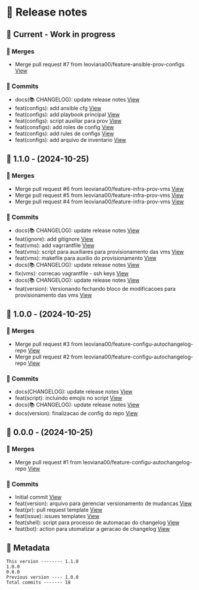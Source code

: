 # 🎁 Release notes

## 🚧 Current - Work in progress
### 🔀 Merges
*  Merge pull request #7 from leoviana00/feature-ansible-prov-configs [View](https://github.com/leoviana00/dio-dp-ansible-vagrant-clusterSwarm/commits/7e60dd0dbcc1f7ed0770390caa21a99da7d58629)
### 🚀 Commits
*  docs(📚 CHANGELOG): update release notes [View](https://github.com/leoviana00/dio-dp-ansible-vagrant-clusterSwarm/commits/4440e48449cb42b873a74bc7c6932789c0afdf1e)
*  feat(configs): add ansible cfg [View](https://github.com/leoviana00/dio-dp-ansible-vagrant-clusterSwarm/commits/6515fb831eec4fdf5917f365001b9fd3efbf73e7)
*  feat(configs): add playbook principal [View](https://github.com/leoviana00/dio-dp-ansible-vagrant-clusterSwarm/commits/5703a5087612d9d359283874abd1bfe45aadaa3e)
*  feat(configs): script auxiliar para prov [View](https://github.com/leoviana00/dio-dp-ansible-vagrant-clusterSwarm/commits/f0f43a37db189f3d5a99aca195a66f3400fd37c1)
*  feat(consfigs): add roles de config [View](https://github.com/leoviana00/dio-dp-ansible-vagrant-clusterSwarm/commits/aff14bff383332f71fba14cbd65e8a849aba4fb8)
*  feat(configs): add rules de configs [View](https://github.com/leoviana00/dio-dp-ansible-vagrant-clusterSwarm/commits/ccd6cce9bea172df177444520df96e378199fd3c)
*  feat(configs): add arquivo de inventario [View](https://github.com/leoviana00/dio-dp-ansible-vagrant-clusterSwarm/commits/b5dc33fc1cca674b79ed6fc8013172fb5344dbaf)



## 🔖 1.1.0 - (2024-10-25)
### 🔀 Merges
*  Merge pull request #6 from leoviana00/feature-infra-prov-vms [View](https://github.com/leoviana00/dio-dp-ansible-vagrant-clusterSwarm/commits/efc582ecccaf0db18d2019358eb4592c0d667459)
*  Merge pull request #5 from leoviana00/feature-infra-prov-vms [View](https://github.com/leoviana00/dio-dp-ansible-vagrant-clusterSwarm/commits/badf867abdcf4172aa3849edb9b0d8c58e3593d6)
*  Merge pull request #4 from leoviana00/feature-infra-prov-vms [View](https://github.com/leoviana00/dio-dp-ansible-vagrant-clusterSwarm/commits/81e8e520d0ead1274c9e270dffcc6e68ebb5934e)
### 🚀 Commits
*  docs(📚 CHANGELOG): update release notes [View](https://github.com/leoviana00/dio-dp-ansible-vagrant-clusterSwarm/commits/ee203bc26aaa47b774110abee5eee7527a5abb52)
*  feat(ignore): add gitignore [View](https://github.com/leoviana00/dio-dp-ansible-vagrant-clusterSwarm/commits/26008844e651492d49ee75cdbe30303ae25c09a9)
*  feat(vms): add vagrrantfile [View](https://github.com/leoviana00/dio-dp-ansible-vagrant-clusterSwarm/commits/ccaf8b612eba366de13cce06b96ffceb739a7c62)
*  feat(vms): script para auxiliares para provisionamento das vms [View](https://github.com/leoviana00/dio-dp-ansible-vagrant-clusterSwarm/commits/caf1d7dded91e1fdaa4276a872994ff068667024)
*  feat(vms): makefile para auxilio do provisionamento [View](https://github.com/leoviana00/dio-dp-ansible-vagrant-clusterSwarm/commits/1f0d0d6d51fc15001bfbc907a397a1f9b1d93d61)
*  docs(📚 CHANGELOG): update release notes [View](https://github.com/leoviana00/dio-dp-ansible-vagrant-clusterSwarm/commits/4d145b8bc7e9c0dcc2b091fe0151f3f9f7db46ab)
*  fix(vms): correcao vagrantfile - ssh keys [View](https://github.com/leoviana00/dio-dp-ansible-vagrant-clusterSwarm/commits/347d0b631da59074feb99a8421a8e1e7358e42cf)
*  docs(📚 CHANGELOG): update release notes [View](https://github.com/leoviana00/dio-dp-ansible-vagrant-clusterSwarm/commits/900f4aade1b95a4787e91baae0f10379c1fe2a7f)
*  feat(version): Versionando  fechando bloco de modificacoes para provisionamento das vms [View](https://github.com/leoviana00/dio-dp-ansible-vagrant-clusterSwarm/commits/c84ea3ba4bd0fd4a78895cbe2c2f10ef29978846)



## 🔖 1.0.0 - (2024-10-25)
### 🔀 Merges
*  Merge pull request #3 from leoviana00/feature-configu-autochangelog-repo [View](https://github.com/leoviana00/dio-dp-ansible-vagrant-clusterSwarm/commits/8a475d75b1f5ce7e12c68fdd038c5a957d000607)
*  Merge pull request #2 from leoviana00/feature-configu-autochangelog-repo [View](https://github.com/leoviana00/dio-dp-ansible-vagrant-clusterSwarm/commits/ece079f1a07a12db2ffa3a1cbd70233a70f1ba7e)
### 🚀 Commits
*  docs(CHANGELOG): update release notes [View](https://github.com/leoviana00/dio-dp-ansible-vagrant-clusterSwarm/commits/0a7be2d8ae416265d47cad6b6ff52c21b5f6c70e)
*  feat(script): incluindo emojis no script [View](https://github.com/leoviana00/dio-dp-ansible-vagrant-clusterSwarm/commits/6064dd4279ba7d85ad15f02db95a9ba1a30c8a82)
*  docs(📚 CHANGELOG): update release notes [View](https://github.com/leoviana00/dio-dp-ansible-vagrant-clusterSwarm/commits/548d2518ff46233130bdc0c2ce0dd42995a797cd)
*  docs(version): finalizacao de config do repo [View](https://github.com/leoviana00/dio-dp-ansible-vagrant-clusterSwarm/commits/9d11750e88405f78e6e41fd923086cdcab9c1b95)



## 🔖 0.0.0 - (2024-10-25)
### 🔀 Merges
*  Merge pull request #1 from leoviana00/feature-configu-autochangelog-repo [View](https://github.com/leoviana00/dio-dp-ansible-vagrant-clusterSwarm/commits/cfde02169bef92de3dd9602bbe9880d9ea945dfc)
### 🚀 Commits
*  Initial commit [View](https://github.com/leoviana00/dio-dp-ansible-vagrant-clusterSwarm/commits/ddc6af6fe2864cd188e96240fb032a3dfb43bce9)
*  feat(version): arquivo para gerenciar versionamento de mudancas [View](https://github.com/leoviana00/dio-dp-ansible-vagrant-clusterSwarm/commits/a6e43b08e0dbdf6a33e5ac2a0c7cd14625c1bec5)
*  feat(pr): pull request template [View](https://github.com/leoviana00/dio-dp-ansible-vagrant-clusterSwarm/commits/66d590507709a69dee4ea9e09f69e7458c44fd1d)
*  feat(issue): issues templates [View](https://github.com/leoviana00/dio-dp-ansible-vagrant-clusterSwarm/commits/45aada816298997cf209a3fc160550925151392c)
*  feat(shell): script para processo de automacao do changelog [View](https://github.com/leoviana00/dio-dp-ansible-vagrant-clusterSwarm/commits/8c110463154cdcb74827ec646eb638ad645b0ed6)
*  feat(bot): action para utomatizar a geracao de changelog [View](https://github.com/leoviana00/dio-dp-ansible-vagrant-clusterSwarm/commits/8419fe8e17f1a4a6b2f2a2f63a46b520b681a521)
## 📝 Metadata
```
This version -------- 1.1.0
1.0.0
0.0.0
Previous version ---- 1.0.0
Total commits ------- 18
```

